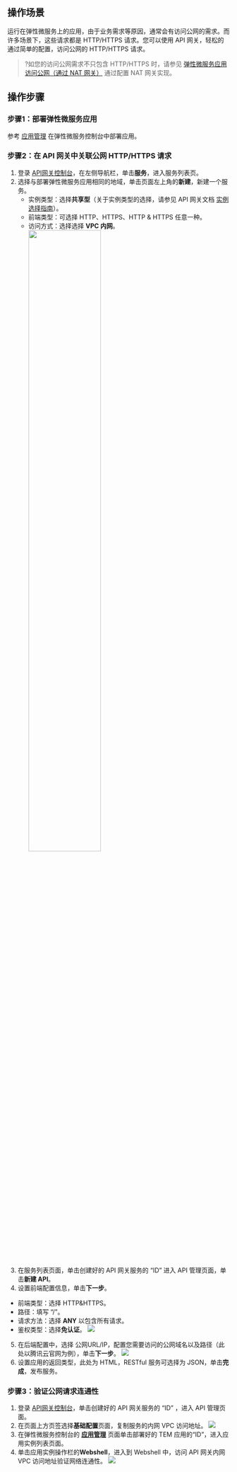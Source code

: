 ## 操作场景

运行在弹性微服务上的应用，由于业务需求等原因，通常会有访问公网的需求。而许多场景下，这些请求都是 HTTP/HTTPS 请求。您可以使用 API 网关，轻松的通过简单的配置，访问公网的 HTTP/HTTPS 请求。

>?如您的访问公网需求不只包含 HTTP/HTTPS 时，请参见 [弹性微服务应用访问公网（通过 NAT 网关）](https://cloud.tencent.com/document/product/1371/59302) 通过配置 NAT 网关实现。

## 操作步骤

### 步骤1：部署弹性微服务应用

参考 [应用管理]( https://cloud.tencent.com/document/product/1371/53294) 在弹性微服务控制台中部署应用。



### 步骤2：在 API 网关中关联公网 HTTP/HTTPS 请求

1. 登录 [API网关控制台](https://console.cloud.tencent.com/apigateway)，在左侧导航栏，单击**服务**，进入服务列表页。
2. 选择与部署弹性微服务应用相同的地域，单击页面左上角的**新建**，新建一个服务。
   - 实例类型：选择**共享型**（关于实例类型的选择，请参见 API 网关文档 [实例选择指南](https://cloud.tencent.com/document/product/628/55510)）。
   - 前端类型：可选择 HTTP、HTTPS、HTTP & HTTPS 任意一种。
   - 访问方式：选择选择 **VPC 内网**。
     <img src = "https://qcloudimg.tencent-cloud.cn/raw/be69633b2d4ca21dc29b1af93ea56df8.png" style="width: 60%"> 
3. 在服务列表页面，单击创建好的 API 网关服务的 “ID” 进入 API 管理页面，单击**新建 API**。
4. 设置前端配置信息，单击**下一步**。
  - 前端类型：选择 HTTP&amp;HTTPS。
  - 路径：填写 “/”。
  - 请求方法：选择 **ANY** 以包含所有请求。
  - 鉴权类型：选择**免认证**。
  ![](https://qcloudimg.tencent-cloud.cn/raw/f3ecf9cf75b1b625beae7d6dfd8a8395.png)
5. 在后端配置中，选择 公网URL/IP，配置您需要访问的公网域名以及路径（此处以腾讯云官网为例），单击**下一步**。
   ![](https://qcloudimg.tencent-cloud.cn/raw/500c72ee8d3fb382605fafbc739d33c9.png)
6. 设置应用的返回类型，此处为 HTML，RESTful 服务可选择为 JSON，单击**完成**，发布服务。

### 步骤3：验证公网请求连通性

1. 登录 [API网关控制台](https://console.cloud.tencent.com/apigateway)，单击创建好的 API 网关服务的 “ID” ，进入 API 管理页面。
2. 在页面上方页签选择**基础配置**页面，复制服务的内网 VPC 访问地址。
   ![](https://qcloudimg.tencent-cloud.cn/raw/12787f416718171cd1d95e85aa4243cc.png)
3. 在弹性微服务控制台的 [**应用管理**](https://console.cloud.tencent.com/tem/application?rid=4) 页面单击部署好的 TEM 应用的“ID”，进入应用实例列表页面。
4. 单击应用实例操作栏的**Webshell**，进入到 Webshell 中，访问 API 网关内网 VPC 访问地址验证网络连通性。
   ![](https://qcloudimg.tencent-cloud.cn/raw/aa94effbebdc1abfc27d4fe4ee9a3c6d.png)
